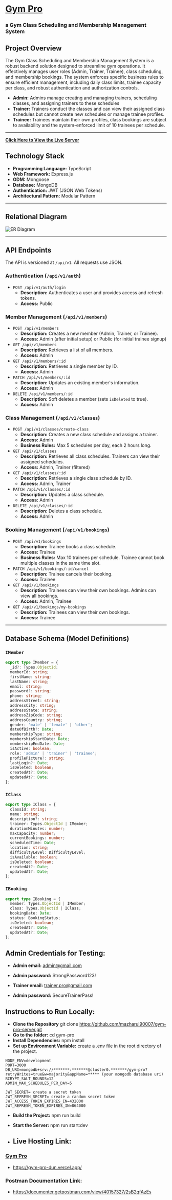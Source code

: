 # [Gym Pro](https://gym-pro-dun.vercel.app/)


### a Gym Class Scheduling and Membership Management System

## Project Overview

The Gym Class Scheduling and Membership Management System is a robust backend solution designed to streamline gym operations. It effectively manages user roles (Admin, Trainer, Trainee), class scheduling, and membership bookings. The system enforces specific business rules to ensure efficient management, including daily class limits, trainee capacity per class, and robust authentication and authorization controls.
- **Admin:** Admins manage creating and managing trainers, scheduling classes, and assigning trainers to these schedules
- **Trainer:** Trainers conduct the classes and can view their assigned class schedules but cannot create new schedules or manage trainee profiles.
- **Trainee:** Trainees maintain their own profiles, class bookings are subject to availability and the system-enforced limit of 10 trainees per schedule.

---

**[Click Here to View the Live Server](https://gym-pro-dun.vercel.app/)**

## Technology Stack

- **Programming Language:** TypeScript
- **Web Framework:** Express.js
- **ODM:** Mongoose
- **Database:** MongoDB
- **Authentication:** JWT (JSON Web Tokens)
- **Architectural Pattern:** Modular Pattern

---

## Relational Diagram

![ER Diagram](https://i.ibb.co/3YRqBYvc/Gym-Pro.jpg)

---

## API Endpoints

The API is versioned at `/api/v1`. All requests use JSON.

### Authentication (`/api/v1/auth`)

- `POST /api/v1/auth/login`
  - **Description:** Authenticates a user and provides access and refresh tokens.
  - **Access:** Public

### Member Management (`/api/v1/members`)

- `POST /api/v1/members`
  - **Description:** Creates a new member (Admin, Trainer, or Trainee).
  - **Access:** Admin (after initial setup) or Public (for initial trainee signup)
- `GET /api/v1/members`
  - **Description:** Retrieves a list of all members.
  - **Access:** Admin
- `GET /api/v1/members/:id`
  - **Description:** Retrieves a single member by ID.
  - **Access:** Admin
- `PATCH /api/v1/members/:id`
  - **Description:** Updates an existing member's information.
  - **Access:** Admin
- `DELETE /api/v1/members/:id`
  - **Description:** Soft deletes a member (sets `isDeleted` to true).
  - **Access:** Admin

### Class Management (`/api/v1/classes`)

- `POST /api/v1/classes/create-class`
  - **Description:** Creates a new class schedule and assigns a trainer.
  - **Access:** Admin
  - **Business Rules:** Max 5 schedules per day, each 2 hours long.
- `GET /api/v1/classes`
  - **Description:** Retrieves all class schedules. Trainers can view their assigned schedules.
  - **Access:** Admin, Trainer (filtered)
- `GET /api/v1/classes/:id`
  - **Description:** Retrieves a single class schedule by ID.
  - **Access:** Admin, Trainer
- `PATCH /api/v1/classes/:id`
  - **Description:** Updates a class schedule.
  - **Access:** Admin
- `DELETE /api/v1/classes/:id`
  - **Description:** Deletes a class schedule.
  - **Access:** Admin

### Booking Management (`/api/v1/bookings`)

- `POST /api/v1/bookings`
  - **Description:** Trainee books a class schedule.
  - **Access:** Trainee
  - **Business Rules:** Max 10 trainees per schedule. Trainee cannot book multiple classes in the same time slot.
- `PATCH /api/v1/bookings/:id/cancel`
  - **Description:** Trainee cancels their booking.
  - **Access:** Trainee
- `GET /api/v1/bookings`
  - **Description:** Trainees can view their own bookings. Admins can view all bookings.
  - **Access:** Admin, Trainee
- `GET /api/v1/bookings/my-bookings`
  - **Description:** Trainees can view their own bookings.
  - **Access:** Trainee
---

## Database Schema (Model Definitions)

### `IMember`

```typescript
export type IMember = {
  _id?: Types.ObjectId;
  memberId: string;
  firstName: string;
  lastName: string;
  email: string;
  password?: string;
  phone: string;
  addressStreet: string;
  addressCity: string;
  addressState: string;
  addressZipCode: string;
  addressCountry: string;
  gender: 'male' | 'female' | 'other';
  dateOfBirth?: Date;
  membershipType: string;
  membershipStartDate: Date;
  membershipEndDate: Date;
  isActive: boolean;
  role: 'admin' | 'trainer' | 'trainee';
  profilePicture?: string;
  lastLogin?: Date;
  isDeleted: boolean;
  createdAt?: Date;
  updatedAt?: Date;
};
```

### `IClass`

```typescript
export type IClass = {
  classId: string;
  name: string;
  description?: string;
  trainer: Types.ObjectId | IMember;
  durationMinutes: number;
  maxCapacity: number;
  currentBookings: number;
  scheduledTime: Date;
  location: string;
  difficultyLevel: DifficultyLevel;
  isAvailable: boolean;
  isDeleted: boolean;
  createdAt?: Date;
  updatedAt?: Date;
};
```

### `IBooking`

```typescript
export type IBooking = {
  member: Types.ObjectId | IMember;
  class: Types.ObjectId | IClass;
  bookingDate: Date;
  status: BookingStatus;
  isDeleted: boolean;
  createdAt?: Date;
  updatedAt?: Date;
};
```

## Admin Credentials for Testing:

- **Admin email:** admin@gmail.com
- **Admin password:** StrongPassword123!

- **Trainer email:** trainer.pro@gmail.com
- **Admin password:** SecureTrainerPass!

## Instructions to Run Locally:

- **Clone the Repository** git clone https://github.com/mazharul90007/gym-pro-server.git
- **Go to the folder:** cd gym-pro
- **Install Dependencies:** npm install
- **Set up Environment Variable:** create a .env file in the root directory of the project.

```
NODE_ENV=development
PORT=3000
DB_URI=mongodb+srv://*******:*******@cluster0.*******/gym-pro?retryWrites=true&w=majority&appName=***** (your mongodb database uri)
BCRYPT_SALT_ROUNDS=12
ADMIN_MAX_SCHEDULES_PER_DAY=5

JWT_SECRET= create a secret token
JWT_REFRESH_SECRET= create a random secret token
JWT_ACCESS_TOKEN_EXPIRES_IN=432000
JWT_REFRESH_TOKEN_EXPIRES_IN=864000
```

- **Build the Project:** npm run build
- **Start the Server:** npm run start:dev

- ## Live Hosting Link:

### [Gym Pro](https://gym-pro-dun.vercel.app/)

- https://gym-pro-dun.vercel.app/

### Postman Documentation Link:

- https://documenter.getpostman.com/view/40157327/2sB2qfAzEs
